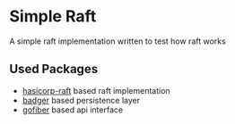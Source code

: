 # Simple Raft

A simple raft implementation written to test how raft works

## Used Packages
- [hasicorp-raft](https://github.com/hashicorp/raft) based raft implementation
- [badger](https://github.com/dgraph-io/badger) based persistence layer
- [gofiber](https://gofiber.io/) based api interface 

